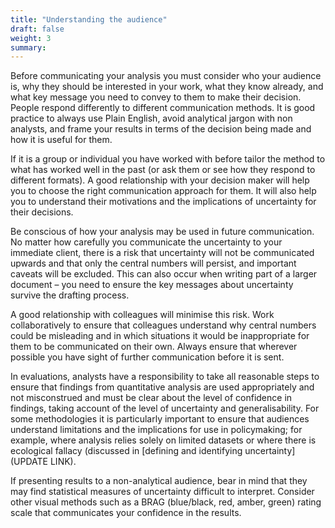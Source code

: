```yaml
---
title: "Understanding the audience"
draft: false
weight: 3
summary: 
---
```


Before communicating your analysis you must consider who your audience is, why they should be interested in your work, what they know already, and what key message you need to convey to them to make their decision. People respond differently to different communication methods. It is good practice to always use Plain English, avoid analytical jargon with non analysts, and frame your results in terms of the decision being made and how it is useful for them. 

If it is a group or individual you have worked with before tailor the method to what has worked well in the past (or ask them or see how they respond to different formats). A good relationship with your decision maker will help you to choose the right communication approach for them. It will also help you to understand their motivations and the implications of uncertainty for their decisions.

Be conscious of how your analysis may be used in future communication. No matter how carefully you communicate the uncertainty to your immediate client, there is a risk that uncertainty will not be communicated upwards and that only the central numbers will persist, and important caveats will be excluded. This can also occur when writing part of a larger document – you need to ensure the key messages about uncertainty survive the drafting process.

A good relationship with colleagues will minimise this risk. Work collaboratively to ensure that colleagues understand why central numbers could be misleading and in which situations it would be inappropriate for them to be communicated on their own. Always ensure that wherever possible you have sight of further communication before it is sent.

In evaluations, analysts have a responsibility to take all reasonable steps to ensure that findings from quantitative analysis are used appropriately and not misconstrued and must be clear about the level of confidence in findings, taking account of the level of uncertainty and generalisability. For some methodologies it is particularly important to ensure that audiences understand limitations and the implications for use in policymaking; for example, where analysis relies solely on limited datasets or where there is ecological fallacy (discussed in [defining and identifying uncertainty](UPDATE LINK).

If presenting results to a non-analytical audience, bear in mind that they may find statistical measures of uncertainty difficult to interpret. Consider other visual methods such as a BRAG (blue/black, red, amber, green) rating scale that communicates your confidence in the results.

